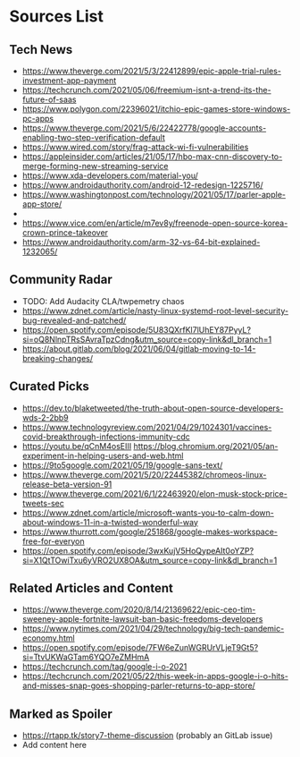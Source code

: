 # Sources List

<!--
Notes:

* Remove any parameters in the link before commiting to avoid
  tracking stuff
* Use an URL expander for shortened links, unless it's youtu.be
  links
* Every link will he reviewed by Andrei Jiroh and others before
  bumping into publish-todo category.
* For spoilers, generate an rtapp.tk shortlink and paste it.

-->

## Tech News

- https://www.theverge.com/2021/5/3/22412899/epic-apple-trial-rules-investment-app-payment
- https://techcrunch.com/2021/05/06/freemium-isnt-a-trend-its-the-future-of-saas
- https://www.polygon.com/22396021/itchio-epic-games-store-windows-pc-apps
- https://www.theverge.com/2021/5/6/22422778/google-accounts-enabling-two-step-verification-default
- https://www.wired.com/story/frag-attack-wi-fi-vulnerabilities
- https://appleinsider.com/articles/21/05/17/hbo-max-cnn-discovery-to-merge-forming-new-streaming-service
- https://www.xda-developers.com/material-you/
- https://www.androidauthority.com/android-12-redesign-1225716/
- https://www.washingtonpost.com/technology/2021/05/17/parler-apple-app-store/
- 
- https://www.vice.com/en/article/m7ev8y/freenode-open-source-korea-crown-prince-takeover
- https://www.androidauthority.com/arm-32-vs-64-bit-explained-1232065/

## Community Radar

- TODO: Add Audacity CLA/twpemetry chaos
- https://www.zdnet.com/article/nasty-linux-systemd-root-level-security-bug-revealed-and-patched/
- https://open.spotify.com/episode/5U83QXrfKl7lUhEY87PyyL?si=oQ8NlnpTRsSAvraTpzCdng&utm_source=copy-link&dl_branch=1
- https://about.gitlab.com/blog/2021/06/04/gitlab-moving-to-14-breaking-changes/

## Curated Picks

- https://dev.to/blaketweeted/the-truth-about-open-source-developers-wds-2-2bb9
- https://www.technologyreview.com/2021/04/29/1024301/vaccines-covid-breakthrough-infections-immunity-cdc
- https://youtu.be/qCnM4osEIII
https://blog.chromium.org/2021/05/an-experiment-in-helping-users-and-web.html
- https://9to5google.com/2021/05/19/google-sans-text/
- https://www.theverge.com/2021/5/20/22445382/chromeos-linux-release-beta-version-91
- https://www.theverge.com/2021/6/1/22463920/elon-musk-stock-price-tweets-sec
- https://www.zdnet.com/article/microsoft-wants-you-to-calm-down-about-windows-11-in-a-twisted-wonderful-way
- https://www.thurrott.com/google/251868/google-makes-workspace-free-for-everyon
- https://open.spotify.com/episode/3wxKujV5HoQypeAIt0oYZP?si=X1QtTOwiTxu6yVRO2UX8OA&utm_source=copy-link&dl_branch=1

## Related Articles and Content

- https://www.theverge.com/2020/8/14/21369622/epic-ceo-tim-sweeney-apple-fortnite-lawsuit-ban-basic-freedoms-developers
- https://www.nytimes.com/2021/04/29/technology/big-tech-pandemic-economy.html
- https://open.spotify.com/episode/7FW6eZunWGRUrVLjeT9Gt5?si=TtvUKWaGTam6YQO7eZMHmA
- https://techcrunch.com/tag/google-i-o-2021
- https://techcrunch.com/2021/05/22/this-week-in-apps-google-i-o-hits-and-misses-snap-goes-shopping-parler-returns-to-app-store/

## Marked as Spoiler

- https://rtapp.tk/story7-theme-discussion (probably an GitLab issue)
- Add content here
